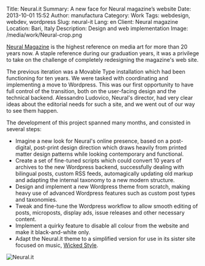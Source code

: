 Title: Neural.it
Summary: A new face for Neural magazine’s website
Date: 2013-10-01 15:52
Author: manufactura
Category: Work
Tags: webdesign, webdev, wordpress
Slug: neural-it
Lang: en
Client: Neural magazine
Location: Bari, Italy
Description: Design and web implementation
Image: /media/work/Neural-crop.png


[Neural Magazine](http://neural.it) is the highest reference on media art for more than 20 years now. A staple reference during our graduation years, it was a privilege to take on the challenge of completely redesigning the magazine's web site.

The previous iteration was a Movable Type installation which had been functioning for ten years. We were tasked with coordinating and implementing a move to Wordpress. This was our first opportunity to have full control of the transition, both on the user-facing design and the technical backend. Alessandro Ludovico, Neural's director, had very clear ideas about the editorial needs for such a site, and we went out of our way to see them happen.

The development of this project spanned many months, and consisted in several steps:

  * Imagine a new look for Neural's online presence, based on a post-digital, post-print design direction which draws heavily from printed matter design patterns while looking contemporary and functional.
  * Create a set of fine-tuned scripts which could convert 10 years of archives to the new Wordpress backend, successfully dealing with bilingual posts, custom RSS feeds, automagically updating old markup and adapting the internal taxonomy to a new modern structure.
  * Design and implement a new Wordpress theme from scratch, making heavy use of advanced Wordpress features such as custom post types and taxonomies.
  * Tweak and fine-tune the Wordpress workflow to allow smooth editing of posts, microposts, display ads, issue releases and other necessary content.
  * Implement a quirky feature to disable all colour from the website and make it black-and-white only.
  * Adapt the Neural.it theme to a simplified version for use in its sister site focused on music, [Wicked Style](http://wickedstyle.neural.it/).

![Neural.it]({static}/media/work/Neural.png "Neural.it")
